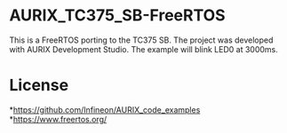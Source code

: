 # AURIX_TC375_SB-FreeRTOS
This is a FreeRTOS porting to the TC375 SB. The project was developed with AURIX Development Studio.
The example will blink LED0 at 3000ms.
# License
*https://github.com/Infineon/AURIX_code_examples
*https://www.freertos.org/
